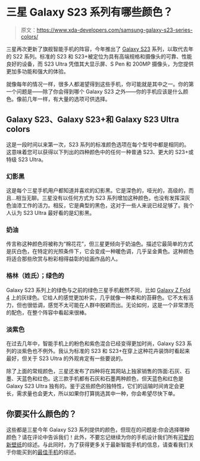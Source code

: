 # 三星 Galaxy S23 系列有哪些颜色？

> 原文：<https://www.xda-developers.com/samsung-galaxy-s23-series-colors/>

三星再次更新了旗舰智能手机的阵容，今年推出了 [Galaxy S23](https://www.xda-developers.com/samsung-galaxy-s23/) 系列，以取代去年的 S22 系列。标准的 S23 和 S23+被定位为具有高端规格和摄像头的可靠、性能良好的设备，而 S23 Ultra 凭借其大显示屏、S Pen 和 200MP 摄像头，为您提供更加多功能和强大的体验。

就像每年的情况一样，很多人都渴望得到这些手机，你可能就是其中之一。你的第一个问题是——除了你会得到哪个 Galaxy S23 之外——你的手机应该是什么颜色。像前几年一样，有大量的选项可供选择。

## Galaxy S23、Galaxy S23+和 Galaxy S23 Ultra colors

这是一段时间以来第一次，S23 系列的标准颜色选项在每个型号中都是相同的。这意味着您可以获得以下列出的四种颜色中的任何一种普通 S23、更大的 S23+或特级 S23 Ultra。

### 幻影黑

这是每个三星手机用户都知道并喜欢的幻影黑。它是深色的，哑光的，高级的，而且…相当无聊。三星没有以任何方式为 S23 系列增加这种颜色，也没有发挥深灰色油漆工作的活力。相反，它是典型的黑色，这对于一些人来说已经足够了。我个人认为 S23 Ultra 最好看的是幻影黑。

### 奶油

传言称这种颜色将被称为“棉花花”，但三星更倾向于奶油色。描述它最简单的方式是灰白色，在特定的光照条件下，它会变成一种暖色调，几乎呈金黄色。这种颜色将适合那些欣赏与粉彩相得益彰的绘画作品的人。

### 格林（姓氏）；绿色的

Galaxy S23 系列上的绿色与之前的绿色三星手机截然不同，比如 [Galaxy Z Fold 4](https://www.xda-developers.com/tag/samsung-galaxy-z-fold-4/) 上的灰绿色。它给人的感觉更加朴实，几乎就像一种柔和的苔藓色。它不太有活力，但也很低调，感觉不太可能在人群中脱颖而出。无论如何，这是一个非常漂亮的配色，在整个阵容中看起来很棒。

### 淡紫色

在过去几年中，智能手机上的粉色和紫色混合已经变得更加时尚，Galaxy S23 系列的淡紫色也不例外。我认为标准的 S23 和 S23+在穿上这种花卉装饰时看起来最好，但关于 S23 Ultra 的外观肯定有一些要说的。

除了上面的常规颜色，三星还发布了四种将在其网站上独家销售的饰面:石灰、石墨、天蓝色和红色。这三款手机都有石灰和石墨两种颜色，但天蓝色和红色是 Galaxy S23 Ultra 独有的。鉴于这些颜色的独特性，它们的运输时间肯定会更长，需求量也会更大，所以如果你打算挑选其中一种，你会希望尽快下单。

## 你要买什么颜色的？

这些都是三星今年 Galaxy S23 系列提供的颜色，但现在的问题是:你会选择哪种颜色？请在评论中告诉我们！此外，不要忘记继续为你的手机设计我们所有[可爱的新壁纸](https://xda-developers.com/samsung-galaxy-s23-series-wallpapers/)的综述。与此同时，为了获得更多关于最新智能手机的信息，请查看我们关于你能买到的[最佳手机](https://www.xda-developers.com/best-phones/)的综述。